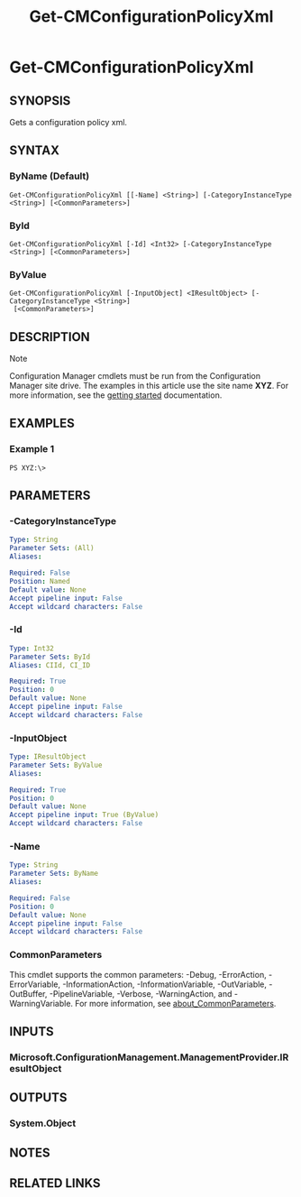 ﻿---
description: Gets a configuration policy xml.
external help file: AdminUI.PS-help.xml
Module Name: ConfigurationManager
ms.date: 05/02/2019
schema: 2.0.0
title: Get-CMConfigurationPolicyXml
---

# Get-CMConfigurationPolicyXml

## SYNOPSIS
Gets a configuration policy xml.

## SYNTAX

### ByName (Default)
```
Get-CMConfigurationPolicyXml [[-Name] <String>] [-CategoryInstanceType <String>] [<CommonParameters>]
```

### ById
```
Get-CMConfigurationPolicyXml [-Id] <Int32> [-CategoryInstanceType <String>] [<CommonParameters>]
```

### ByValue
```
Get-CMConfigurationPolicyXml [-InputObject] <IResultObject> [-CategoryInstanceType <String>]
 [<CommonParameters>]
```

## DESCRIPTION

> [!NOTE]
> Configuration Manager cmdlets must be run from the Configuration Manager site drive.
> The examples in this article use the site name **XYZ**. For more information, see the
> [getting started](/powershell/sccm/overview) documentation.

## EXAMPLES

### Example 1
```
PS XYZ:\>
```

## PARAMETERS

### -CategoryInstanceType
```yaml
Type: String
Parameter Sets: (All)
Aliases:

Required: False
Position: Named
Default value: None
Accept pipeline input: False
Accept wildcard characters: False
```

### -Id
```yaml
Type: Int32
Parameter Sets: ById
Aliases: CIId, CI_ID

Required: True
Position: 0
Default value: None
Accept pipeline input: False
Accept wildcard characters: False
```

### -InputObject
```yaml
Type: IResultObject
Parameter Sets: ByValue
Aliases:

Required: True
Position: 0
Default value: None
Accept pipeline input: True (ByValue)
Accept wildcard characters: False
```

### -Name
```yaml
Type: String
Parameter Sets: ByName
Aliases:

Required: False
Position: 0
Default value: None
Accept pipeline input: False
Accept wildcard characters: False
```

### CommonParameters
This cmdlet supports the common parameters: -Debug, -ErrorAction, -ErrorVariable, -InformationAction, -InformationVariable, -OutVariable, -OutBuffer, -PipelineVariable, -Verbose, -WarningAction, and -WarningVariable. For more information, see [about_CommonParameters](http://go.microsoft.com/fwlink/?LinkID=113216).

## INPUTS

### Microsoft.ConfigurationManagement.ManagementProvider.IResultObject

## OUTPUTS

### System.Object
## NOTES

## RELATED LINKS
